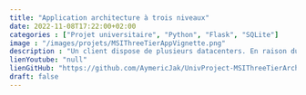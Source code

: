 ```yaml
---
title: "Application architecture à trois niveaux"
date: 2022-11-08T17:22:00+02:00
categories : ["Projet universitaire", "Python", "Flask", "SQLite"]
image : "/images/projets/MSIThreeTierAppVignette.png"
description : "Un client dispose de plusieurs datacenters. En raison du réchauffement climatique, il devient important d'optimiser la régulation des climatisations de ces centres données..."
lienYoutube: "null"
lienGitHub: "https://github.com/AymericJak/UnivProject-MSIThreeTierArchitectureApp"
draft: false
---
```


